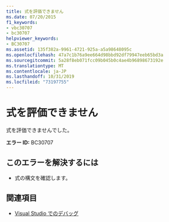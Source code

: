 ```yaml
---
title: 式を評価できません
ms.date: 07/20/2015
f1_keywords:
- vbc30707
- bc30707
helpviewer_keywords:
- BC30707
ms.assetid: 135f382a-9961-4721-925a-a5a98648095c
ms.openlocfilehash: 47a7c1b76a9ee664d98bbd92df79947eeb65bd3a
ms.sourcegitcommit: 5a28f8eb071fcc09b045b0c4ae4b96898673192e
ms.translationtype: MT
ms.contentlocale: ja-JP
ms.lasthandoff: 10/31/2019
ms.locfileid: "73197755"
---
```

# <a name="unable-to-evaluate-expression"></a>式を評価できません
式を評価できませんでした。  
  
 **エラー ID:** BC30707  
  
## <a name="to-correct-this-error"></a>このエラーを解決するには  
  
- 式の構文を確認します。  
  
## <a name="see-also"></a>関連項目

- [Visual Studio でのデバッグ](/visualstudio/debugger/debugger-feature-tour)
